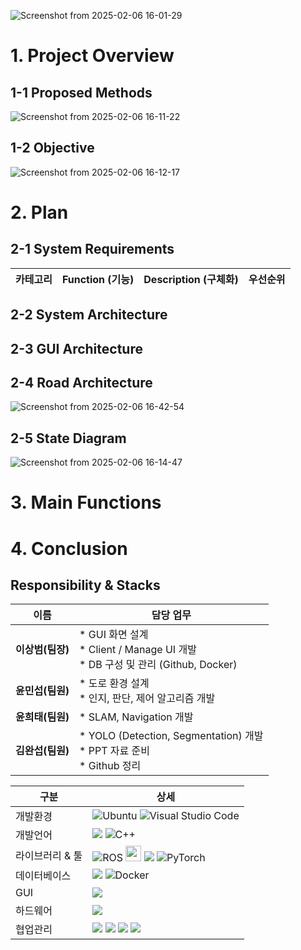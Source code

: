 ![Screenshot from 2025-02-06 16-01-29](https://github.com/user-attachments/assets/077491d6-eea7-4a83-9a59-08c4317cf4e4)

# 1. Project Overview
## 1-1 Proposed Methods
![Screenshot from 2025-02-06 16-11-22](https://github.com/user-attachments/assets/0d99c3e1-b1d6-4a85-be17-7f9ac53fd41e)

## 1-2 Objective
![Screenshot from 2025-02-06 16-12-17](https://github.com/user-attachments/assets/3ff51152-cf4b-4e67-8f0b-28de3c46896c)

# 2. Plan
## 2-1 System Requirements
|카테고리|Function (기능)|Description (구체화)|우선순위|
|:---:|:---:|---|:---:|


## 2-2 System Architecture

## 2-3 GUI Architecture

## 2-4 Road Architecture
![Screenshot from 2025-02-06 16-42-54](https://github.com/user-attachments/assets/3f62c6cf-1228-4d5d-84c5-e2eb46fc716d)

## 2-5 State Diagram
![Screenshot from 2025-02-06 16-14-47](https://github.com/user-attachments/assets/8ebe3502-6451-49d0-a9b4-17b40979a910)

# 3. Main Functions

# 4. Conclusion
## Responsibility & Stacks
|이름|담당 업무|
|:---:|---|
|**이상범(팀장)**| * GUI 화면 설계 <br> * Client / Manage UI 개발 <br> * DB 구성 및 관리 (Github, Docker)|
|**윤민섭(팀원)**| * 도로 환경 설계 <br> * 인지, 판단, 제어 알고리즘 개발|
|**윤희태(팀원)**| * SLAM, Navigation 개발|
|**김완섭(팀원)**| * YOLO (Detection, Segmentation) 개발 <br> * PPT 자료 준비 <br> * Github 정리|

|구분|상세|
|------|----------------------|
|개발환경|![Ubuntu](https://img.shields.io/badge/Ubuntu24.04-E95420?style=for-the-badge&logo=ubuntu&logoColor=white) ![Visual Studio Code](https://img.shields.io/badge/Visual%20Studio%20Code-0078d7.svg?style=for-the-badge&logo=visual-studio-code&logoColor=white)|
|개발언어|<img src="https://img.shields.io/badge/Python-3776AB?style=for-the-badge&logo=Python&logoColor=white"> ![C++](https://img.shields.io/badge/c++-%2300599C.svg?style=for-the-badge&logo=c%2B%2B&logoColor=white) |
|라이브러리 & 툴|![ROS](https://img.shields.io/badge/ROS2(JAZZY)-%230A0FF9.svg?style=for-the-badge&logo=ROS2(JAZZY)&logoColor=white) <img src="https://github.com/user-attachments/assets/5f8d52f1-1b12-4075-a59d-a641c01ad558" style="width: 150x; height: 25px;"> <img src="https://img.shields.io/badge/OpenCV-5C3EE8?style=for-the-badge&logo=OpenCV&logoColor=white" /> ![PyTorch](https://img.shields.io/badge/PyTorch-%23EE4C2C.svg?style=for-the-badge&logo=PyTorch&logoColor=white)|
|데이터베이스|<img src="https://img.shields.io/badge/MySQL-4479A1?style=for-the-badge&logo=MySQL&logoColor=white"> ![Docker](https://img.shields.io/badge/docker-%230db7ed.svg?style=for-the-badge&logo=docker&logoColor=white)|
|GUI| <img src="https://img.shields.io/badge/PyQt5-41CD52?style=for-the-badge&logo=Qt&logoColor=white">
|하드웨어|<img src="https://img.shields.io/badge/Raspberry Pi-A22846?style=for-the-badge&logo=Raspberry Pi&logoColor=white">
|협업관리|<img src="https://img.shields.io/badge/GitHub-181717?style=for-the-badge&logo=GitHub&logoColor=white"/> <img src="https://img.shields.io/badge/Slack-FFD700?style=for-the-badge&logo=Slack&logoColor=white"/> <img src="https://img.shields.io/badge/Confluence-172B4D?style=for-the-badge&logo=Confluence&logoColor=white"/> <img src="https://img.shields.io/badge/Jira-0052CC?style=for-the-badge&logo=Jira&logoColor=white"/>|
